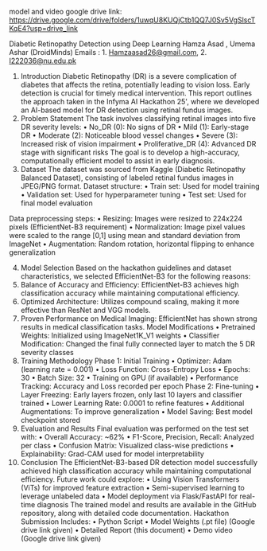 model and video google drive link: https://drive.google.com/drive/folders/1uwqU8KUQjCtb1QQ7J0Sv5VgSlscTKqE4?usp=drive_link


Diabetic Retinopathy Detection using Deep Learning
Hamza Asad , Umema Ashar (DroidMinds)
Emails : 1. Hamzaasad26@gmail.com, 2. I222036@nu.edu.pk 


1. Introduction
Diabetic Retinopathy (DR) is a severe complication of diabetes that affects the retina, potentially leading to vision loss. Early detection is crucial for timely medical intervention. This report outlines the approach taken in the Infyma AI Hackathon 25', where we developed an AI-based model for DR detection using retinal fundus images.
2. Problem Statement
The task involves classifying retinal images into five DR severity levels:
•	No_DR (0): No signs of DR
•	Mild (1): Early-stage DR
•	Moderate (2): Noticeable blood vessel changes
•	Severe (3): Increased risk of vision impairment
•	Proliferative_DR (4): Advanced DR stage with significant risks
The goal is to develop a high-accuracy, computationally efficient model to assist in early diagnosis.
3. Dataset
The dataset was sourced from Kaggle (Diabetic Retinopathy Balanced Dataset), consisting of labeled retinal fundus images in JPEG/PNG format.
Dataset structure:
•	Train set: Used for model training
•	Validation set: Used for hyperparameter tuning
•	Test set: Used for final model evaluation

Data preprocessing steps:
•	Resizing: Images were resized to 224x224 pixels (EfficientNet-B3 requirement)
•	Normalization: Image pixel values were scaled to the range [0,1] using mean and standard deviation from ImageNet
•	Augmentation: Random rotation, horizontal flipping to enhance generalization

4. Model Selection
Based on the hackathon guidelines and dataset characteristics, we selected EfficientNet-B3 for the following reasons:
1.	Balance of Accuracy and Efficiency: EfficientNet-B3 achieves high classification accuracy while maintaining computational efficiency.
2.	Optimized Architecture: Utilizes compound scaling, making it more effective than ResNet and VGG models.
3.	Proven Performance on Medical Imaging: EfficientNet has shown strong results in medical classification tasks.
Model Modifications
•	Pretrained Weights: Initialized using ImageNet1K_V1 weights
•	Classifier Modification: Changed the final fully connected layer to match the 5 DR severity classes
5. Training Methodology
Phase 1: Initial Training
•	Optimizer: Adam (learning rate = 0.001)
•	Loss Function: Cross-Entropy Loss
•	Epochs: 30
•	Batch Size: 32
•	Training on GPU (if available)
•	Performance Tracking: Accuracy and Loss recorded per epoch
Phase 2: Fine-tuning
•	Layer Freezing: Early layers frozen, only last 10 layers and classifier trained
•	Lower Learning Rate: 0.0001 to refine features
•	Additional Augmentations: To improve generalization
•	Model Saving: Best model checkpoint stored
6. Evaluation and Results
Final evaluation was performed on the test set with:
•	Overall Accuracy: ~62%
•	F1-Score, Precision, Recall: Analyzed per class
•	Confusion Matrix: Visualized class-wise predictions
•	Explainability: Grad-CAM used for model interpretability
7. Conclusion
The EfficientNet-B3-based DR detection model successfully achieved high classification accuracy while maintaining computational efficiency. Future work could explore:
•	Using Vision Transformers (ViTs) for improved feature extraction
•	Semi-supervised learning to leverage unlabeled data
•	Model deployment via Flask/FastAPI for real-time diagnosis
The trained model and results are available in the GitHub repository, along with detailed code documentation.
Hackathon Submission Includes:
•	Python Script
•	Model Weights (.pt file) (Google drive link given)
•	Detailed Report (this document)
•	Demo video (Google drive link given)


